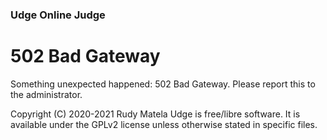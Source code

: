 ### Udge Online Judge

# 502 Bad Gateway

Something unexpected happened: 502 Bad Gateway.
Please report this to the administrator.


Copyright (C) 2020-2021  Rudy Matela
Udge is free/libre software.
It is available under the GPLv2 license
unless otherwise stated in specific files.
